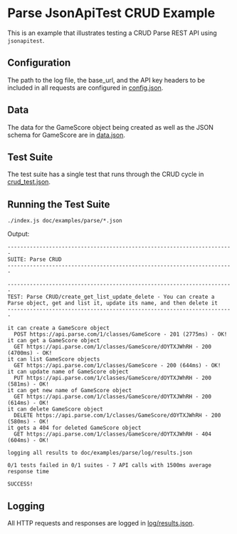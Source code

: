 # Parse JsonApiTest CRUD Example

This is an example that illustrates testing a CRUD Parse REST API using `jsonapitest`.

## Configuration

The path to the log file, the base_url, and the API key headers to be included in all requests are configured in
[config.json](config.json).

## Data

The data for the GameScore object being created as well as the JSON schema for GameScore are in [data.json](data.json).

## Test Suite

The test suite has a single test that runs through the CRUD cycle in [crud_test.json](crud_test.json).

## Running the Test Suite

```
./index.js doc/examples/parse/*.json
```

Output:

```
-----------------------------------------------------------------------
SUITE: Parse CRUD
-----------------------------------------------------------------------

-----------------------------------------------------------------------
TEST: Parse CRUD/create_get_list_update_delete - You can create a Parse object, get and list it, update its name, and then delete it
-----------------------------------------------------------------------

it can create a GameScore object
  POST https://api.parse.com/1/classes/GameScore - 201 (2775ms) - OK!
it can get a GameScore object
  GET https://api.parse.com/1/classes/GameScore/dOYTXJWhRH - 200 (4700ms) - OK!
it can list GameScore objects
  GET https://api.parse.com/1/classes/GameScore - 200 (644ms) - OK!
it can update name of GameScore object
  PUT https://api.parse.com/1/classes/GameScore/dOYTXJWhRH - 200 (581ms) - OK!
it can get new name of GameScore object
  GET https://api.parse.com/1/classes/GameScore/dOYTXJWhRH - 200 (614ms) - OK!
it can delete GameScore object
  DELETE https://api.parse.com/1/classes/GameScore/dOYTXJWhRH - 200 (580ms) - OK!
it gets a 404 for deleted GameScore object
  GET https://api.parse.com/1/classes/GameScore/dOYTXJWhRH - 404 (604ms) - OK!

logging all results to doc/examples/parse/log/results.json

0/1 tests failed in 0/1 suites - 7 API calls with 1500ms average response time 

SUCCESS!
```

## Logging

All HTTP requests and responses are logged in [log/results.json](log/results.json).
